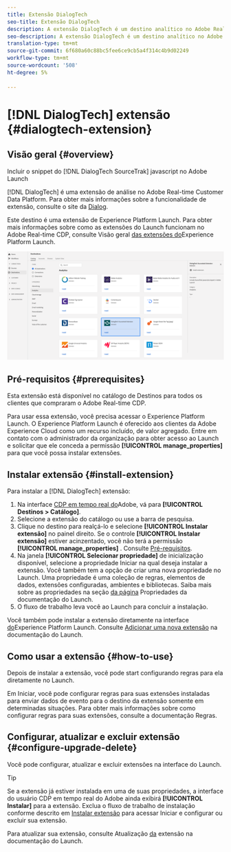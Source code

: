 ```yaml
---
title: Extensão DialogTech
seo-title: Extensão DialogTech
description: A extensão DialogTech é um destino analítico no Adobe Real-time Customer Data Platform. Para obter mais informações sobre a funcionalidade de extensão, consulte a página de extensão no Adobe Exchange.
seo-description: A extensão DialogTech é um destino analítico no Adobe Real-time Customer Data Platform. Para obter mais informações sobre a funcionalidade de extensão, consulte a página de extensão no Adobe Exchange.
translation-type: tm+mt
source-git-commit: 6f680a60c88bc5fee6ce9cb5a4f314c4b9d02249
workflow-type: tm+mt
source-wordcount: '508'
ht-degree: 5%

---
```



# [!DNL DialogTech] extensão {#dialogtech-extension}

## Visão geral {#overview}

Incluir o snippet do [!DNL DialogTech SourceTrak] javascript no Adobe Launch

[!DNL DialogTech] é uma extensão de análise no Adobe Real-time Customer Data Platform. Para obter mais informações sobre a funcionalidade de extensão, consulte o site da [Dialog](https://www.dialogtech.com/).

Este destino é uma extensão de Experience Platform Launch. Para obter mais informações sobre como as extensões do Launch funcionam no Adobe Real-time CDP, consulte Visão geral [das extensões do](/help/rtcdp/destinations/experience-platform-launch-extensions.md)Experience Platform Launch.

![Extensão DialogTech](assets/dialogtech-extension.png)

## Pré-requisitos {#prerequisites}

Esta extensão está disponível no catálogo de Destinos para todos os clientes que compraram o Adobe Real-time CDP.

Para usar essa extensão, você precisa acessar o Experience Platform Launch. O Experience Platform Launch é oferecido aos clientes da Adobe Experience Cloud como um recurso incluído, de valor agregado. Entre em contato com o administrador da organização para obter acesso ao Launch e solicitar que ele conceda a permissão **[!UICONTROL manage_properties]** para que você possa instalar extensões.

## Instalar extensão {#install-extension}

Para instalar a [!DNL DialogTech] extensão:

1. Na interface [CDP em tempo real do](http://platform.adobe.com/)Adobe, vá para **[!UICONTROL Destinos > Catálogo]**.
2. Selecione a extensão do catálogo ou use a barra de pesquisa.
3. Clique no destino para realçá-lo e selecione **[!UICONTROL Instalar extensão]** no painel direito. Se o controle **[!UICONTROL Instalar extensão]** estiver acinzentado, você não terá a permissão **[!UICONTROL manage_properties]** . Consulte [Pré-requisitos](#prerequisites).
4. Na janela **[!UICONTROL Selecionar propriedade]** de inicialização disponível, selecione a propriedade Iniciar na qual deseja instalar a extensão. Você também tem a opção de criar uma nova propriedade no Launch. Uma propriedade é uma coleção de regras, elementos de dados, extensões configuradas, ambientes e bibliotecas. Saiba mais sobre as propriedades na seção [da página](https://docs.adobe.com/content/help/en/launch/using/reference/admin/companies-and-properties.html#properties-page) Propriedades da documentação do Launch.
5. O fluxo de trabalho leva você ao Launch para concluir a instalação.

Você também pode instalar a extensão diretamente na interface [do](https://launch.adobe.com/)Experience Platform Launch. Consulte [Adicionar uma nova extensão](https://docs.adobe.com/content/help/en/launch/using/reference/manage-resources/extensions/overview.html#add-a-new-extension) na documentação do Launch.


## Como usar a extensão {#how-to-use}

Depois de instalar a extensão, você pode start configurando regras para ela diretamente no Launch.

Em Iniciar, você pode configurar regras para suas extensões instaladas para enviar dados de evento para o destino da extensão somente em determinadas situações. Para obter mais informações sobre como configurar regras para suas extensões, consulte a documentação [](https://docs.adobe.com/help/pt-BR/launch/using/reference/manage-resources/rules.html)Regras.

## Configurar, atualizar e excluir extensão {#configure-upgrade-delete}

Você pode configurar, atualizar e excluir extensões na interface do Launch.

>[!TIP]
>
>Se a extensão já estiver instalada em uma de suas propriedades, a interface do usuário CDP em tempo real do Adobe ainda exibirá **[!UICONTROL Instalar]** para a extensão. Exclua o fluxo de trabalho de instalação conforme descrito em [Instalar extensão](#install-extension) para acessar Iniciar e configurar ou excluir sua extensão.

Para atualizar sua extensão, consulte Atualização [da](https://docs.adobe.com/content/help/en/launch/using/reference/manage-resources/extensions/extension-upgrade.html) extensão na documentação do Launch.



